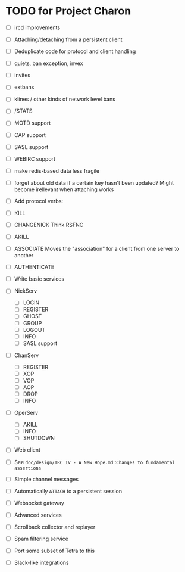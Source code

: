TODO for Project Charon
=======================

- [ ] ircd improvements
 - [ ] Attaching/detaching from a persistent client
 - [ ] Deduplicate code for protocol and client handling
 - [ ] quiets, ban exception, invex
 - [ ] invites
 - [ ] extbans
 - [ ] klines / other kinds of network level bans
 - [ ] /STATS
 - [ ] MOTD support
 - [ ] CAP support
 - [ ] SASL support
 - [ ] WEBIRC support
 - [ ] make redis-based data less fragile
  - [ ] forget about old data if a certain key hasn't been updated?
        Might become irellevant when attaching works

- [ ] Add protocol verbs:
 - [ ] KILL
 - [ ] CHANGENICK
       Think RSFNC
 - [ ] AKILL
 - [ ] ASSOCIATE
       Moves the "association" for a client from one server to another
 - [ ] AUTHENTICATE

- [ ] Write basic services
 - [ ] NickServ
   - [ ] LOGIN
   - [ ] REGISTER
   - [ ] GHOST
   - [ ] GROUP
   - [ ] LOGOUT
   - [ ] INFO
   - [ ] SASL support
 - [ ] ChanServ
   - [ ] REGISTER
   - [ ] XOP
    - [ ] VOP
    - [ ] AOP
   - [ ] DROP
   - [ ] INFO
 - [ ] OperServ
   - [ ] AKILL
   - [ ] INFO
   - [ ] SHUTDOWN

- [ ] Web client
 - [ ] See `doc/design/IRC IV - A New Hope.md`::`Changes to fundamental assertions`
 - [ ] Simple channel messages
 - [ ] Automatically `ATTACH` to a persistent session

- [ ] Websocket gateway

- [ ] Advanced services
 - [ ] Scrollback collector and replayer
 - [ ] Spam filtering service
 - [ ] Port some subset of Tetra to this
 - [ ] Slack-like integrations
